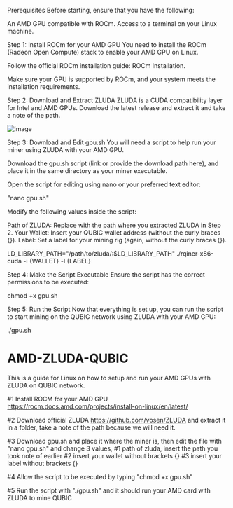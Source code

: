 Prerequisites
Before starting, ensure that you have the following:

An AMD GPU compatible with ROCm.
Access to a terminal on your Linux machine.

Step 1: Install ROCm for your AMD GPU
You need to install the ROCm (Radeon Open Compute) stack to enable your AMD GPU on Linux.

Follow the official ROCm installation guide: ROCm Installation.

Make sure your GPU is supported by ROCm, and your system meets the installation requirements.

Step 2: Download and Extract ZLUDA
ZLUDA is a CUDA compatibility layer for Intel and AMD GPUs. Download the latest release and extract it and take a note of the path.

![image](https://github.com/user-attachments/assets/cbf666f7-c862-45d1-9b23-fef093deb076)


Step 3: Download and Edit gpu.sh
You will need a script to help run your miner using ZLUDA with your AMD GPU.

Download the gpu.sh script (link or provide the download path here), and place it in the same directory as your miner executable.

Open the script for editing using nano or your preferred text editor:

"nano gpu.sh"

Modify the following values inside the script:

Path of ZLUDA: Replace with the path where you extracted ZLUDA in Step 2.
Your Wallet: Insert your QUBIC wallet address (without the curly braces {}).
Label: Set a label for your mining rig (again, without the curly braces {}).

LD_LIBRARY_PATH="/path/to/zluda/:$LD_LIBRARY_PATH" ./rqiner-x86-cuda -i {WALLET} -l {LABEL}

Step 4: Make the Script Executable
Ensure the script has the correct permissions to be executed:

chmod +x gpu.sh

Step 5: Run the Script
Now that everything is set up, you can run the script to start mining on the QUBIC network using ZLUDA with your AMD GPU:

./gpu.sh













# AMD-ZLUDA-QUBIC 
This is a guide for Linux on how to setup and run your AMD GPUs with ZLUDA on QUBIC network.

#1 Install ROCM for your AMD GPU https://rocm.docs.amd.com/projects/install-on-linux/en/latest/

#2 Download official ZLUDA https://github.com/vosen/ZLUDA and extract it in a folder, take a note of the path because we will need it.

#3 Download gpu.sh and place it where the miner is, then edit the file with "nano gpu.sh" and change 3 values, #1 path of zluda, insert the path you took note of earlier #2 insert your wallet without brackets {} #3 insert your label without brackets {}

#4 Allow the script to be executed by typing "chmod +x gpu.sh"

#5 Run the script with "./gpu.sh" and it should run your AMD card with ZLUDA to mine QUBIC
